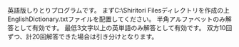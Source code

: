 英語版しりとりプログラムです。
まずC:\Shiritori Filesディレクトリを作成の上EnglishDictionary.txtファイルを配置してください。
半角アルファベットのみ解答として有効です。
最低3文字以上の英単語のみ解答として有効です。
双方10回ずつ、計20回解答できた場合は引き分けとなります。
